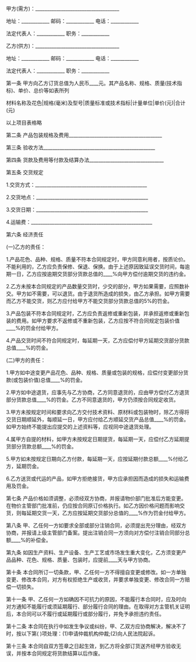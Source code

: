 
 


甲方(需方)：____________________________________


地址：____________ 邮码：____________ 电话：____________


法定代表人：____________ 职务：____________


乙方(供方)：____________________________________


地址：____________ 邮码：____________ 电话：____________


法定代表人：____________ 职务：____________


第一条 甲方向乙方订货总值为人民币____元。其产品名称、规格、质量(技术指标)、单价、总价等如表所列


材料名称及花色|规格(毫米)及型号|质量标准或技术指标|计量单位|单价(元)|合计(元)


以上项目表格略


第二条 产品包装规格及费用________________________________________


第三条 验收方法________________________________________________


第四条 货款及费用等付款及结算办法________________________________


第五条 交货规定


1.交货方式：________________________________________________


2.交货地点：________________________________________________


3.交货日期：________________________________________________


4.运输费：____________________________________________________


第六条 经济责任


(一)乙方的责任：


1.产品花色、品种、规格、质量不符本合同规定时，甲方同意利用者，按质论价。不能利用的，乙方应负责保修、保退、保换。由于上述原因致延误交货时间，每逾期一日，乙方应按逾期交货部分货款总值的____%向甲方偿付逾期交货的违约金。


2.乙方未按本合同规定的产品数量交货时，少交的部分，甲方如果需要，应照数补交。甲方如不需要，可以退货。由于退货所造成的损失，由乙方承担。如甲方需要而乙方不能交货，则乙方应付给甲方不能交货部分货款总值的5%的罚金。


3.产品包装不符本合同规定时，乙方应负责返修或重新包装，并承担返修或重新包装的费用。如甲方要求不返修或不重新包装，乙方应按不符合同规定包装价值____%的罚金付给甲方。


4.产品交货时间不符合同规定时，每延期一天，乙方应偿付甲方延期交货部分货款总值____%的罚金。


(二)甲方的责任：


1.甲方如中途变更产品花色、品种、规格、质量或包装的规格，应偿付变更部分货款(或包装价值)总值____%的罚金。


2.甲方如中途退货，应事先与乙方协商，乙方同意退货的，应由甲方偿付乙方退货部分货款总值____%的罚金。乙方不同意退货的，甲方仍须按合同规定收货。


3.甲方未按规定时间和要求向乙方交付技术资料、原材料或包装物时，除乙方得将交货日期顺延外，每顺延一日，甲方应付给乙方顺延交货产品总值____%的罚金。如甲方始终不能提出应提交的上述资料等，应视同中途退货处理。


4.属甲方自提的材料，如甲方未按规定日期提货，每延期一天，应偿付乙方延期提货部分货款总额____%的罚金。


5.甲方如未按规定日期向乙方付款，每延期一天，应按延期付款总额____%付给乙方，延期罚金。


6.乙方送货或代运的产品，如甲方拒绝接货，甲方应承担因而造成的损失和运输费用及罚金。


第七条 产品价格如须调整，必须经双方协商，并报请物价部门批准后方能变更。在物价主管部门批准前，仍应按合同原订价格执行。如乙方因价格问题而影响交货，则每延期交货一天，乙方应按延期交货部分总值的____%作为罚金付给甲方。


第八条 甲、乙任何一方如要求全部或部分注销合同，必须提出充分理由，经双方协商，并报请上级主管部门备案。提出注销合同一方须向对方偿付注销合同部分总额____%的补偿金。


第九条 如因生产资料、生产设备、生产工艺或市场发生重大变化，乙方须变更产品品种、花色、规格、质量、包装时，应提前____天与甲方协商。


第十条 本合同所订一切条款，甲、乙任何一方不得擅自变更或修改。如一方单独变更、修改本合同，对方有权拒绝生产或收货，并要求单独变更、修改合同一方赔偿一切损失。


第十一条 甲、乙任何一方如确因不可抗力的原因，不能履行本合同时，应及时向对方通知不能履行或须延期履行、部分履行合同的理由。在取得对方主管机关证明后，本合同可以不履行或延期履行或部分履行，并免予承担违约责任。


第十二条 本合同在执行中如发生争议或纠纷，甲、乙双方应协商解决，解决不了时，按以下第( )项处理：(1)申请仲裁机构仲裁;(2)向人民法院起诉。


第十三条 本合同自双方签章之日起生效，到乙方将全部订货送齐经甲方验收无误，并按本合同规定将货款结算以后作废。
 


 

 
 
 
 
 
  


  
 

  


  


  
 
 
 
 

